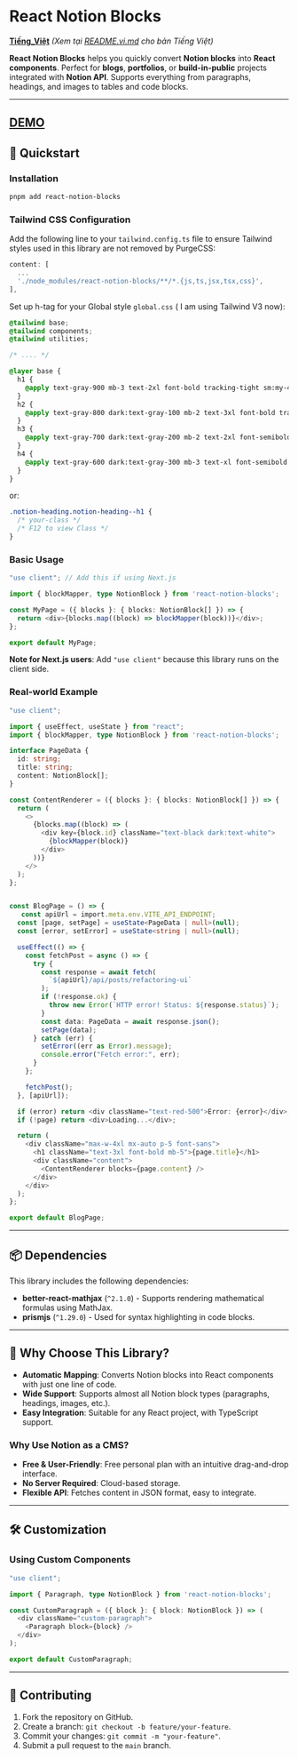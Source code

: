 # React Notion Blocks

**[Tiếng_Việt](#)** *(Xem tại [README.vi.md](README.vi.md) cho bản Tiếng Việt)*


**React Notion Blocks** helps you quickly convert **Notion blocks** into **React components**. Perfect for **blogs**, **portfolios**, or **build-in-public** projects integrated with **Notion API**. Supports everything from paragraphs, headings, and images to tables and code blocks.

---
## [**DEMO**](https://logdevstories.vercel.app/en/demo)

## 🚀 Quickstart

### Installation
```bash
pnpm add react-notion-blocks
```

### Tailwind CSS Configuration
Add the following line to your `tailwind.config.ts` file to ensure Tailwind styles used in this library are not removed by PurgeCSS:

```typescript
content: [
  ...
  './node_modules/react-notion-blocks/**/*.{js,ts,jsx,tsx,css}',
],
```

Set up h-tag for your Global style `global.css` ( I am using Tailwind V3 now):

``` css
@tailwind base;
@tailwind components;
@tailwind utilities;

/* .... */

@layer base {
  h1 {
    @apply text-gray-900 mb-3 text-2xl font-bold tracking-tight sm:my-4 sm:text-3xl md:my-5  md:text-3xl 2xl:text-4xl dark:text-white md:!leading-[48px];
  }
  h2 {
    @apply text-gray-800 dark:text-gray-100 mb-2 text-3xl font-bold tracking-tight sm:my-3 md:my-4 md:text-3xl xl:my-5;
  }
  h3 {
    @apply text-gray-700 dark:text-gray-200 mb-2 text-2xl font-semibold tracking-tight md:mb-3 md:text-2xl xl:mb-4;
  }
  h4 {
    @apply text-gray-600 dark:text-gray-300 mb-3 text-xl font-semibold tracking-tight md:text-2xl;
  }
}
```

or: 
``` css
.notion-heading.notion-heading--h1 {
  /* your-class */ 
  /* F12 to view Class */
}
```

### Basic Usage
```typescript
"use client"; // Add this if using Next.js

import { blockMapper, type NotionBlock } from 'react-notion-blocks';

const MyPage = ({ blocks }: { blocks: NotionBlock[] }) => {
  return <div>{blocks.map((block) => blockMapper(block))}</div>;
};

export default MyPage;
```

**Note for Next.js users**: Add `"use client"` because this library runs on the client side.

### Real-world Example
```typescript
"use client";

import { useEffect, useState } from "react";
import { blockMapper, type NotionBlock } from 'react-notion-blocks';

interface PageData {
  id: string;
  title: string;
  content: NotionBlock[];
}

const ContentRenderer = ({ blocks }: { blocks: NotionBlock[] }) => {
  return (
    <>
      {blocks.map((block) => (
        <div key={block.id} className="text-black dark:text-white">
          {blockMapper(block)}
        </div>
      ))}
    </>
  );
};


const BlogPage = () => {
   const apiUrl = import.meta.env.VITE_API_ENDPOINT;
  const [page, setPage] = useState<PageData | null>(null);
  const [error, setError] = useState<string | null>(null);

  useEffect(() => {
    const fetchPost = async () => {
      try {
        const response = await fetch(
          `${apiUrl}/api/posts/refactoring-ui`
        );
        if (!response.ok) {
          throw new Error(`HTTP error! Status: ${response.status}`);
        }
        const data: PageData = await response.json();
        setPage(data);
      } catch (err) {
        setError((err as Error).message);
        console.error("Fetch error:", err);
      }
    };

    fetchPost();
  }, [apiUrl]);

  if (error) return <div className="text-red-500">Error: {error}</div>;
  if (!page) return <div>Loading...</div>;

  return (
    <div className="max-w-4xl mx-auto p-5 font-sans">
      <h1 className="text-3xl font-bold mb-5">{page.title}</h1>
      <div className="content">
        <ContentRenderer blocks={page.content} />
      </div>
    </div>
  );
};

export default BlogPage;
```

---

## 📦 Dependencies

This library includes the following dependencies:

- **better-react-mathjax** (`^2.1.0`) - Supports rendering mathematical formulas using MathJax.
- **prismjs** (`^1.29.0`) - Used for syntax highlighting in code blocks.

---

## 🌟 Why Choose This Library?

- **Automatic Mapping**: Converts Notion blocks into React components with just one line of code.
- **Wide Support**: Supports almost all Notion block types (paragraphs, headings, images, etc.).
- **Easy Integration**: Suitable for any React project, with TypeScript support.

### Why Use Notion as a CMS?
- **Free & User-Friendly**: Free personal plan with an intuitive drag-and-drop interface.
- **No Server Required**: Cloud-based storage.
- **Flexible API**: Fetches content in JSON format, easy to integrate.

---

## 🛠️ Customization

### Using Custom Components
```typescript
"use client";

import { Paragraph, type NotionBlock } from 'react-notion-blocks';

const CustomParagraph = ({ block }: { block: NotionBlock }) => (
  <div className="custom-paragraph">
    <Paragraph block={block} />
  </div>
);

export default CustomParagraph;
```

---

## 🤝 Contributing

1. Fork the repository on GitHub.
2. Create a branch: `git checkout -b feature/your-feature`.
3. Commit your changes: `git commit -m "your-feature"`.
4. Submit a pull request to the `main` branch.

